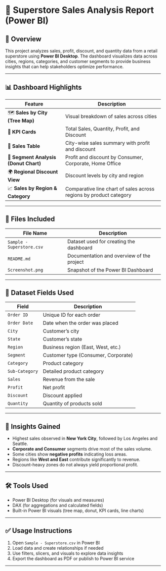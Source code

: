 
# 🏬 Superstore Sales Analysis Report (Power BI)

## 📁 Overview
This project analyzes sales, profit, discount, and quantity data from a retail superstore using **Power BI Desktop**. The dashboard visualizes data across cities, regions, categories, and customer segments to provide business insights that can help stakeholders optimize performance.

---

## 📊 Dashboard Highlights

| Feature                             | Description |
|-------------------------------------|-------------|
| 🗺️ **Sales by City (Tree Map)**     | Visual breakdown of sales across cities |
| 📌 **KPI Cards**                    | Total Sales, Quantity, Profit, and Discount |
| 🧾 **Sales Table**                 | City-wise sales summary with profit and discount |
| 🧩 **Segment Analysis (Donut Chart)** | Profit and discount by Consumer, Corporate, Home Office |
| 🌍 **Regional Discount View**       | Discount levels by city and region |
| 📈 **Sales by Region & Category**   | Comparative line chart of sales across regions by product category |

---

## 📁 Files Included

| File Name                  | Description                                |
|---------------------------|--------------------------------------------|
| `Sample - Superstore.csv` | Dataset used for creating the dashboard     |
| `README.md`               | Documentation and overview of the project   |
| `Screenshot.png`          | Snapshot of the Power BI Dashboard          |

---

## 🧾 Dataset Fields Used

| Field          | Description                         |
|----------------|-------------------------------------|
| `Order ID`     | Unique ID for each order            |
| `Order Date`   | Date when the order was placed      |
| `City`         | Customer’s city                     |
| `State`        | Customer’s state                    |
| `Region`       | Business region (East, West, etc.)  |
| `Segment`      | Customer type (Consumer, Corporate) |
| `Category`     | Product category                    |
| `Sub-Category` | Detailed product category           |
| `Sales`        | Revenue from the sale               |
| `Profit`       | Net profit                          |
| `Discount`     | Discount applied                    |
| `Quantity`     | Quantity of products sold           |

---

## 🎯 Insights Gained

- Highest sales observed in **New York City**, followed by Los Angeles and Seattle.
- **Corporate and Consumer** segments drive most of the sales volume.
- Some cities show **negative profits** indicating loss areas.
- Regions like **West and East** contribute significantly to revenue.
- Discount-heavy zones do not always yield proportional profit.

---

## 🛠 Tools Used

- Power BI Desktop (for visuals and measures)
- DAX (for aggregations and calculated fields)
- Built-in Power BI visuals (tree map, donut, KPI cards, line charts)

---

## ✅ Usage Instructions

1. Open `Sample - Superstore.csv` in Power BI
2. Load data and create relationships if needed
3. Use filters, slicers, and visuals to explore data insights
4. Export the dashboard as PDF or publish to Power BI service

---


